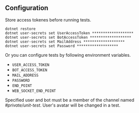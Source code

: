 ﻿## Configuration

Store access tokenes before running tests.

```
dotnet restore
dotnet user-secrets set UserAccessToken *******************
dotnet user-secrets set BotAccessToken *******************
dotnet user-secrets set MailAddress *******************
dotnet user-secrets set Password *******************
```

Or you can configure tests by following environment variables.

- `USER_ACCESS_TOKEN`
- `BOT_ACCESS_TOKEN`
- `MAIL_ADDRESS`
- `PASSWORD`
- `END_POINT`
- `WEB_SOCKET_END_POINT`

Specified user and bot must be a member of the channel named *#private/unit-test*.
User's avatar will be changed in a test.